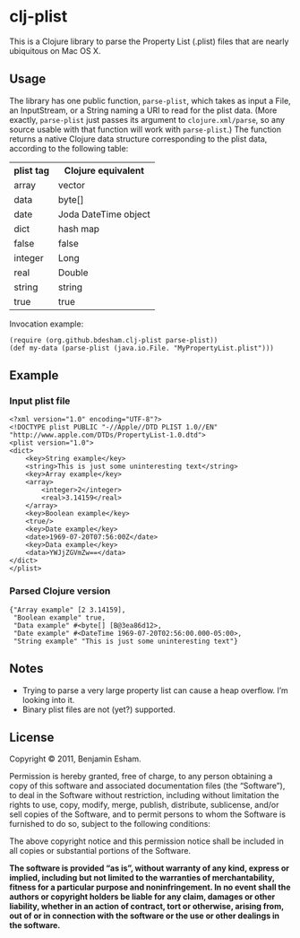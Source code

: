 # clj-plist

This is a Clojure library to parse the Property List (.plist) files that are nearly ubiquitous on Mac OS X.

## Usage

The library has one public function, `parse-plist`, which takes as input a File, an InputStream, or a String naming a URI to read for the plist data.  (More exactly, `parse-plist` just passes its argument to `clojure.xml/parse`, so any source usable with that function will work with `parse-plist`.)  The function returns a native Clojure data structure corresponding to the plist data, according to the following table:

<table>
	<tr>
		<th>plist tag</th>
		<th>Clojure equivalent</th>
	</tr>
	<tr><td>array</td><td>vector</td></tr>
	<tr><td>data</td><td>byte[]</td></tr>
	<tr><td>date</td><td>Joda DateTime object</td></tr>
	<tr><td>dict</td><td>hash map</td></tr>
	<tr><td>false</td><td>false</td></tr>
	<tr><td>integer</td><td>Long</td></tr>
	<tr><td>real</td><td>Double</td></tr>
	<tr><td>string</td><td>string</td></tr>
	<tr><td>true</td><td>true</td></tr>
</table>

Invocation example:

    (require (org.github.bdesham.clj-plist parse-plist))
    (def my-data (parse-plist (java.io.File. "MyPropertyList.plist")))

## Example

### Input plist file

    <?xml version="1.0" encoding="UTF-8"?>
    <!DOCTYPE plist PUBLIC "-//Apple//DTD PLIST 1.0//EN" "http://www.apple.com/DTDs/PropertyList-1.0.dtd">
    <plist version="1.0">
    <dict>
    	<key>String example</key>
    	<string>This is just some uninteresting text</string>
    	<key>Array example</key>
    	<array>
    		<integer>2</integer>
    		<real>3.14159</real>
    	</array>
    	<key>Boolean example</key>
    	<true/>
    	<key>Date example</key>
    	<date>1969-07-20T07:56:00Z</date>
    	<key>Data example</key>
    	<data>YWJjZGVmZw==</data>
    </dict>
    </plist>

### Parsed Clojure version

    {"Array example" [2 3.14159],
     "Boolean example" true,
     "Data example" #<byte[] [B@3ea86d12>,
     "Date example" #<DateTime 1969-07-20T02:56:00.000-05:00>,
     "String example" "This is just some uninteresting text"}

## Notes

* Trying to parse a very large property list can cause a heap overflow.  I’m looking into it.
* Binary plist files are not (yet?) supported.

## License

Copyright © 2011, Benjamin Esham.

Permission is hereby granted, free of charge, to any person obtaining a copy of this software and associated documentation files (the “Software”), to deal in the Software without restriction, including without limitation the rights to use, copy, modify, merge, publish, distribute, sublicense, and/or sell copies of the Software, and to permit persons to whom the Software is furnished to do so, subject to the following conditions:

The above copyright notice and this permission notice shall be included in all copies or substantial portions of the Software.

**The software is provided “as is”, without warranty of any kind, express or implied, including but not limited to the warranties of merchantability, fitness for a particular purpose and noninfringement. In no event shall the authors or copyright holders be liable for any claim, damages or other liability, whether in an action of contract, tort or otherwise, arising from, out of or in connection with the software or the use or other dealings in the software.**
